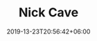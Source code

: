 ---
title: "Nick Cave"
date: 2019-13-23T20:56:42+06:00
type: portfolio
image: "images/projects/text_NickCave/nick_cave_2_fake.svg"
category: ["FAKE"]
project_images: ["images/projects/text_NickCave/nick_cave_2_fake.svg"]
---